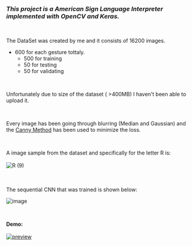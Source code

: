 ### ***This project is a American Sign Language Interpreter implemented with OpenCV and Keras.***

<br>

The DataSet was created by me and it consists of 16200 images.
  
  - 600 for each gesture tottaly.
    - 500 for training
    - 50 for testing
    - 50 for validating
    
<br>

Unfortunately due to size of the dataset ( >400MB) I haven't been able to upload it.

<br>
    
Every image has been going through blurring (Median and Gaussian) and  the [Canny Method](https://en.wikipedia.org/wiki/Canny_edge_detector) has been used to minimize the loss.
  
<br>

A image sample from the dataset and specifically for the letter R is:
<br><br>
![R (9)](https://user-images.githubusercontent.com/37080724/77018348-dac2fc80-6985-11ea-966e-a0ff06c23706.jpg)

<br>
<br>
The sequential CNN that was trained is shown below:
<br>

![image](https://user-images.githubusercontent.com/37080724/77018568-9e43d080-6986-11ea-9a07-5c5beb899bc5.png)

<br>

**Demo:**
<br><br>
[![preview](https://user-images.githubusercontent.com/37080724/77022366-19f74a80-6992-11ea-9cbd-cd2866d484d3.png)](https://www.youtube.com/watch?v=vE11tNdn1Io)

